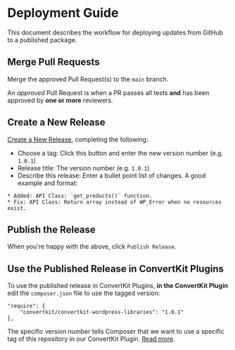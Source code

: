 # Deployment Guide

This document describes the workflow for deploying updates from GitHub to a published package.

## Merge Pull Requests

Merge the approved Pull Request(s) to the `main` branch.

An *approved* Pull Request is when a PR passes all tests **and** has been approved by **one or more** reviewers.

## Create a New Release

[Create a New Release](https://github.com/ConvertKit/convertkit-wordpress-libraries/releases/new), completing the following:

- Choose a tag: Click this button and enter the new version number (e.g. `1.0.1`)
- Release title: The version number (e.g. `1.0.1`)
- Describe this release: Enter a bullet point list of changes.  A good example and format:

```
* Added: API Class: `get_products()` function.
* Fix: API Class: Return array instead of WP_Error when no resources exist.
```

## Publish the Release

When you're happy with the above, click `Publish Release`.

## Use the Published Release in ConvertKit Plugins

To use the published release in ConvertKit Plugins, **in the ConvertKit Plugin** edit the `composer.json` file to use the tagged version:

```
"require": {
    "convertkit/convertkit-wordpress-libraries": "1.0.1"
},
```

The specific version number tells Composer that we want to use a specific tag of this repository in our ConvertKit Plugin. [Read more](https://getcomposer.org/doc/articles/versions.md#vcs-tags-and-branches).